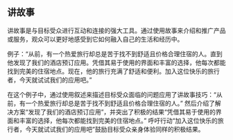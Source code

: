 ## 讲故事

讲故事是与目标受众进行互动和连接的强大工具。通过使用故事来介绍和推广产品或服务，观众可以更好地感受到它如何融入自己的生活和经历中。

例子：“从前，有一个热爱旅行却总是苦于找不到舒适且价格合理住宿的人。直到他发现了我们的酒店预订应用。凭借其易于使用的界面和丰富的选择，他每次都能找到完美的住宿地点。现在，他的旅行充满了舒适和便利。加入这位快乐的旅行者，今天就试试我们的应用吧。”

在这个例子中，通过使用叙述来描述目标受众面临的问题应用了讲故事技巧：“从前，有一个热爱旅行却总是苦于找不到舒适且价格合理住宿的人。” 然后介绍了解决方案“发现了我们的酒店预订应用”，并突出了积极的结果“凭借其易于使用的界面和丰富的选择，他每次都能找到完美的住宿地点。” 呼吁行动“加入这位快乐的旅行者，今天就试试我们的应用吧”鼓励目标受众亲身体验同样的积极结果。
